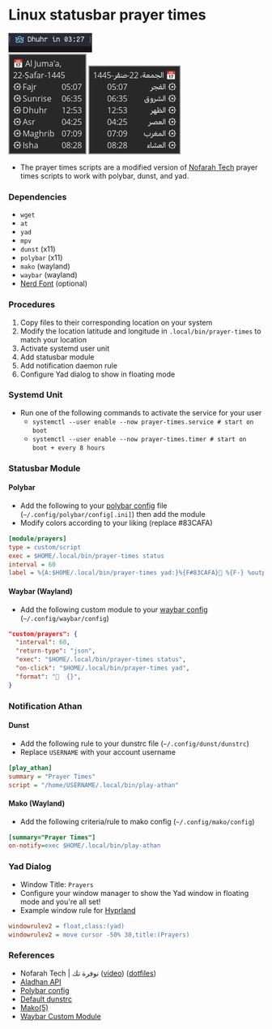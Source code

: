 # Linux statusbar prayer times

![polybar module](screenshots/polybar-module.png)
<br/>
![yad en](screenshots/yad-en-widget.png)
![yad widget](screenshots/yad-widget.png)

- The prayer times scripts are a modified version of [Nofarah Tech](https://www.youtube.com/@NofarahTech) prayer times scripts to work with polybar, dunst, and yad.

### Dependencies

- `wget`
- `at`
- `yad`
- `mpv`
- `dunst` (x11)
- `polybar` (x11)
- `mako` (wayland)
- `waybar` (wayland)
- [Nerd Font](https://www.nerdfonts.com/) (optional)

### Procedures

1. Copy files to their corresponding location on your system
2. Modify the location latitude and longitude in `.local/bin/prayer-times` to match your location
3. Activate systemd user unit
4. Add statusbar module
5. Add notification daemon rule
6. Configure Yad dialog to show in floating mode

### Systemd Unit

- Run one of the following commands to activate the service for your user
  - `systemctl --user enable --now prayer-times.service # start on boot`
  - `systemctl --user enable --now prayer-times.timer # start on boot + every 8 hours`

### Statusbar Module

#### Polybar

- Add the following to your [polybar config](https://github.com/polybar/polybar/wiki/Configuration) file (`~/.config/polybar/config[.ini]`) then add the module
- Modify colors according to your liking (replace #83CAFA)

```ini
[module/prayers]
type = custom/script
exec = $HOME/.local/bin/prayer-times status
interval = 60
label = %{A:$HOME/.local/bin/prayer-times yad:}%{F#83CAFA}󱠧 %{F-} %output%%{A}
```

#### Waybar (Wayland)

- Add the following custom module to your [waybar config](https://github.com/Alexays/Waybar/wiki/Configuration) (`~/.config/waybar/config`)

```json
"custom/prayers": {
  "interval": 60,
  "return-type": "json",
  "exec": "$HOME/.local/bin/prayer-times status",
  "on-click": "$HOME/.local/bin/prayer-times yad",
  "format": "󱠧  {}",
}
```

### Notification Athan

#### Dunst

- Add the following rule to your dunstrc file (`~/.config/dunst/dunstrc`)
- Replace `USERNAME` with your account username

```ini
[play_athan]
summary = "Prayer Times"
script = "/home/USERNAME/.local/bin/play-athan"
```

#### Mako (Wayland)

- Add the following criteria/rule to mako config (`~/.config/mako/config`)

```ini
[summary="Prayer Times"]
on-notify=exec $HOME/.local/bin/play-athan
```

### Yad Dialog

- Window Title: `Prayers`
- Configure your window manager to show the Yad window in floating mode and you're all set!
- Example window rule for [Hyprland](https://hyprland.org/)

```ini
windowrulev2 = float,class:(yad)
windowrulev2 = move cursor -50% 30,title:(Prayers)
```

### References

- Nofarah Tech | نوفرة تك ([video](https://www.youtube.com/watch?v=BnSXo5p1ZLw)) ([dotfiles](https://github.com/HishamAHai/dotfiles/tree/main/.local/bin))
- [Aladhan API](https://aladhan.com/prayer-times-api#GetTimings)
- [Polybar config](https://github.com/polybar/polybar/wiki/Module:-script)
- [Default dunstrc](https://github.com/dunst-project/dunst/blob/master/dunstrc)
- [Mako(5)](https://github.com/emersion/mako/blob/master/doc/mako.5.scd)
- [Waybar Custom Module](https://github.com/Alexays/Waybar/wiki/Module:-Custom)
